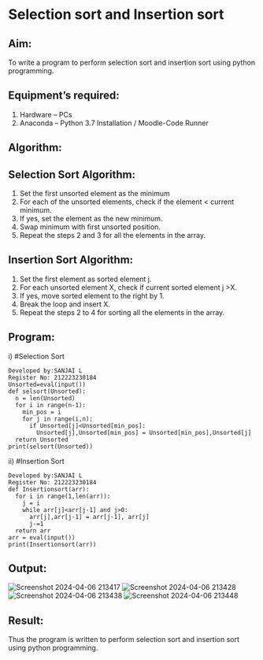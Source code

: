 # Selection sort and Insertion sort
## Aim:
To write a program to perform selection sort and insertion sort using python programming.
## Equipment’s required:
1.	Hardware – PCs
2.	Anaconda – Python 3.7 Installation / Moodle-Code Runner
## Algorithm:
## Selection Sort Algorithm:
1.	Set the first unsorted element as the minimum
2.	For each of the unsorted elements, check if the element < current minimum.
3.	If yes, set the element as the new minimum.
4.	Swap minimum with first unsorted position.
5.	Repeat the steps 2 and 3 for all the elements in the array.
## Insertion Sort Algorithm:
1.	Set the first element as sorted element j.
2.	For each unsorted element X, check if current sorted element j >X.
3.	If yes, move sorted element to the right by 1.
4.	Break the loop and insert X.
5.	Repeat the steps 2 to 4 for sorting all the elements in the array.
## Program:
i)	#Selection Sort
```
Developed by:SANJAI L
Register No: 212223230184
Unsorted=eval(input())
def selsort(Unsorted):
  n = len(Unsorted)
  for i in range(n-1):
    min_pos = i
    for j in range(i,n):
      if Unsorted[j]<Unsorted[min_pos]:
        Unsorted[j],Unsorted[min_pos] = Unsorted[min_pos],Unsorted[j]
  return Unsorted
print(selsort(Unsorted))

```
ii)	#Insertion Sort
```
Developed by:SANJAI L
Register No: 212223230184
def Insertionsort(arr):
  for i in range(1,len(arr)):
    j = i
    while arr[j]<arr[j-1] and j>0:
      arr[j],arr[j-1] = arr[j-1], arr[j]
      j-=1
  return arr
arr = eval(input())
print(Insertionsort(arr))

```

## Output:
![Screenshot 2024-04-06 213417](https://github.com/SanjaiOfficial/Sorting-Algorithms/assets/151763180/bd38d6a5-f593-42bf-9f9e-1516d4eb9d5c)
![Screenshot 2024-04-06 213428](https://github.com/SanjaiOfficial/Sorting-Algorithms/assets/151763180/87c2e686-b54b-4d7b-9c79-d717b2babca7)
![Screenshot 2024-04-06 213438](https://github.com/SanjaiOfficial/Sorting-Algorithms/assets/151763180/273751ec-978e-4d91-b02d-8d89247f051b)
![Screenshot 2024-04-06 213448](https://github.com/SanjaiOfficial/Sorting-Algorithms/assets/151763180/a8257e55-8860-45eb-b063-6a46779679f8)




## Result:
Thus the program is written to perform selection sort and insertion sort using python programming.
